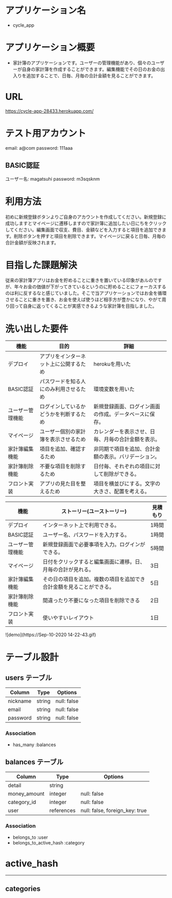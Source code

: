 # アプリケーション名

- cycle_app

# アプリケーション概要

- 家計簿のアプリケーションです。ユーザーの管理機能があり、個々のユーザーが自身の家計簿を作成することができます。編集機能でその日のお金の出入りを追加することで、日毎、月毎の合計金額を見ることができます。

# URL

https://cycle-app-28433.herokuapp.com/

# テスト用アカウント

email: a@com
password: 111aaa

## BASIC認証

ユーザー名: magatsuhi
password: m3sqsknm

# 利用方法

初めに新規登録ボタンよりご自身のアカウントを作成してください。新規登録に成功しますとマイページに遷移しますので家計簿に追加したい日にちをクリックしてください。編集画面で収支、費目、金額などを入力すると項目を追加できます。削除ボタンを押すと項目を削除できます。マイページに戻ると日毎、月毎の合計金額が反映されます。

# 目指した課題解決

従来の家計簿アプリはお金を貯めることに重きを置いている印象があルのですが、年々お金の価値が下がってきているというのに貯めることにフォーカスするのは利に反するなと感じていました。そこで当アプリケーションではお金を循環させることに重きを置き、お金を使えば使うほど相手方が豊かになり、やがて周り回って自身に返ってくることが実感できるような家計簿を目指しました。

# 洗い出した要件

| 機能             | 目的                                   | 詳細                                                   |  
| ---------        | -------------------------------------- | ----------------------------------------------------   |
| デプロイ         | アプリをインターネット上に公開するため | herokuを用いた                                         | 
| BASIC認証        | パスワードを知る人にのみ利用させるため | 環境変数を用いた                                       | 
| ユーザー管理機能 | ログインしているかどうかを判断するため | 新規登録画面、ログイン画面の作成。データベースに保存。 | 
| マイページ       | ユーザー個別の家計簿を表示させるため   | カレンダーを表示させ、日毎、月毎の合計金額を表示。     | 
| 家計簿編集機能   | 項目を追加、確認するため               | 非同期で項目を追加、合計金額の表示。バリデーション。   |
| 家計簿削除機能   | 不要な項目を削除するため               | 日付毎、それぞれの項目に対して削除ができる。           |
| フロント実装     | アプリの見た目を整えるため             | 項目を横並びにする。文字の大きさ、配置を考える。       |


| 機能             | ストーリー(ユーストーリー)                                           | 見積もり | 
| ---------        | -------------------------------------------------------------------- | -------- |
| デプロイ         | インターネット上で利用できる。                                       | 1時間    |            
| BASIC認証        | ユーザー名、パスワードを入力する。                                   | 1時間    |
| ユーザー管理機能 | 新規登録画面で必要事項を入力。ログインができる。                     | 5時間    |
| マイページ       | 日付をクリックすると編集画面に遷移。日、月毎の合計が見れる。         | 3日      |
| 家計簿編集機能   | その日の項目を追加。複数の項目を追加でき合計金額を見ることができる。 | 5日      |
| 家計簿削除機能   | 間違ったり不要になった項目を削除できる                               | 2日      |
| フロント実装     | 使いやすいレイアウト                                                 | 1日      

![demo](https://Sep-10-2020 14-22-43.gif)

# テーブル設計


## users テーブル

| Column     | Type   | Options     |
| --------   | ------ | ----------- |
| nickname   | string | null: false |
| email      | string | null: false |
| password   | string | null: false |

### Association

- has_many :balances

## balances テーブル
| Column        | Type      | Options     |
| --------      | ------    | ----------- |
| detail        | string    |              |
| money_amount  | integer   | null: false |
| category_id   | integer   | null: false |
| user          | references   | null: false, foreign_key: true |


### Association

- belongs_to :user
- belongs_to_active_hash :category


# active_hash
--------------------
## categories



      